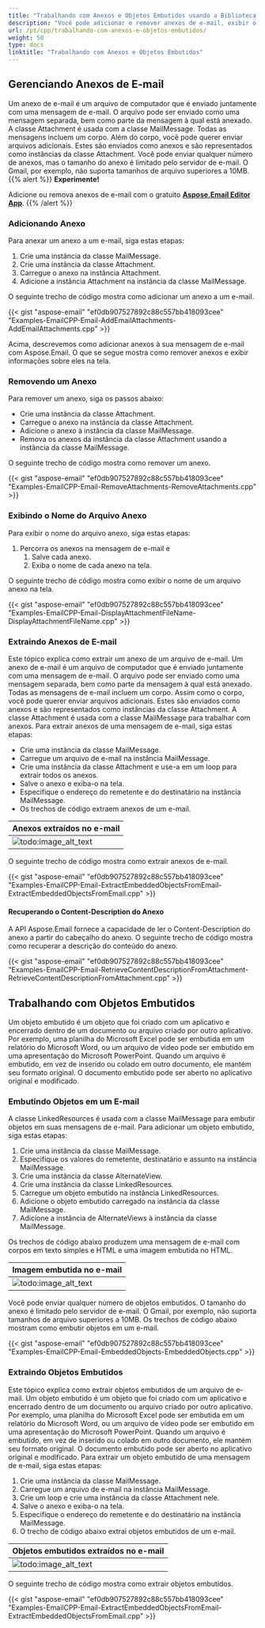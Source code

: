```yaml
---
title: "Trabalhando com Anexos e Objetos Embutidos usando a Biblioteca C++ Email Parser"
description: "Você pode adicionar e remover anexos de e-mail, exibir o nome do arquivo anexo e trabalhar com objetos embutidos usando a API da Biblioteca C++ Email Parser."
url: /pt/cpp/trabalhando-com-anexos-e-objetos-embutidos/
weight: 50
type: docs
linktitle: "Trabalhando com Anexos e Objetos Embutidos"
---
```


## **Gerenciando Anexos de E-mail**
Um anexo de e-mail é um arquivo de computador que é enviado juntamente com uma mensagem de e-mail. O arquivo pode ser enviado como uma mensagem separada, bem como parte da mensagem à qual está anexado. A classe Attachment é usada com a classe MailMessage. Todas as mensagens incluem um corpo. Além do corpo, você pode querer enviar arquivos adicionais. Estes são enviados como anexos e são representados como instâncias da classe Attachment. Você pode enviar qualquer número de anexos, mas o tamanho do anexo é limitado pelo servidor de e-mail. O Gmail, por exemplo, não suporta tamanhos de arquivo superiores a 10MB.
{{% alert %}}
**Experimente!**

Adicione ou remova anexos de e-mail com o gratuito [**Aspose.Email Editor App**](https://products.aspose.app/email/pt/editor).
{{% /alert %}}
### **Adicionando Anexo**
Para anexar um anexo a um e-mail, siga estas etapas:

1. Crie uma instância da classe MailMessage.
1. Crie uma instância da classe Attachment.
1. Carregue o anexo na instância Attachment.
1. Adicione a instância Attachment na instância da classe MailMessage.

O seguinte trecho de código mostra como adicionar um anexo a um e-mail.

{{< gist "aspose-email" "ef0db907527892c88c557bb418093cee" "Examples-EmailCPP-Email-AddEmailAttachments-AddEmailAttachments.cpp" >}}

Acima, descrevemos como adicionar anexos à sua mensagem de e-mail com Aspose.Email. O que se segue mostra como remover anexos e exibir informações sobre eles na tela.

### **Removendo um Anexo**
Para remover um anexo, siga os passos abaixo:

- Crie uma instância da classe Attachment.
- Carregue o anexo na instância da classe Attachment.
- Adicione o anexo à instância da classe MailMessage.
- Remova os anexos da instância da classe Attachment usando a instância da classe MailMessage.

O seguinte trecho de código mostra como remover um anexo.

{{< gist "aspose-email" "ef0db907527892c88c557bb418093cee" "Examples-EmailCPP-Email-RemoveAttachments-RemoveAttachments.cpp" >}}

### **Exibindo o Nome do Arquivo Anexo**
Para exibir o nome do arquivo anexo, siga estas etapas:

1. Percorra os anexos na mensagem de e-mail e
   1. Salve cada anexo.
   1. Exiba o nome de cada anexo na tela.

O seguinte trecho de código mostra como exibir o nome de um arquivo anexo na tela.

{{< gist "aspose-email" "ef0db907527892c88c557bb418093cee" "Examples-EmailCPP-Email-DisplayAttachmentFileName-DisplayAttachmentFileName.cpp" >}}

### **Extraindo Anexos de E-mail**
Este tópico explica como extrair um anexo de um arquivo de e-mail. Um anexo de e-mail é um arquivo de computador que é enviado juntamente com uma mensagem de e-mail. O arquivo pode ser enviado como uma mensagem separada, bem como parte da mensagem à qual está anexado. Todas as mensagens de e-mail incluem um corpo. Assim como o corpo, você pode querer enviar arquivos adicionais. Estes são enviados como anexos e são representados como instâncias da classe Attachment. A classe Attachment é usada com a classe MailMessage para trabalhar com anexos. Para extrair anexos de uma mensagem de e-mail, siga estas etapas:

- Crie uma instância da classe MailMessage.
- Carregue um arquivo de e-mail na instância MailMessage.
- Crie uma instância da classe Attachment e use-a em um loop para extrair todos os anexos.
- Salve o anexo e exiba-o na tela.
- Especifique o endereço do remetente e do destinatário na instância MailMessage.
- Os trechos de código extraem anexos de um e-mail.

|**Anexos extraídos no e-mail**|
| :- |
|![todo:image_alt_text](working-with-attachments-and-embedded-objects_1.png)|
O seguinte trecho de código mostra como extrair anexos de e-mail.

{{< gist "aspose-email" "ef0db907527892c88c557bb418093cee" "Examples-EmailCPP-Email-ExtractEmbeddedObjectsFromEmail-ExtractEmbeddedObjectsFromEmail.cpp" >}}
#### **Recuperando o Content-Description do Anexo**
A API Aspose.Email fornece a capacidade de ler o Content-Description do anexo a partir do cabeçalho do anexo. O seguinte trecho de código mostra como recuperar a descrição do conteúdo do anexo.

{{< gist "aspose-email" "ef0db907527892c88c557bb418093cee" "Examples-EmailCPP-Email-RetrieveContentDescriptionFromAttachment-RetrieveContentDescriptionFromAttachment.cpp" >}}
## **Trabalhando com Objetos Embutidos**
Um objeto embutido é um objeto que foi criado com um aplicativo e encerrado dentro de um documento ou arquivo criado por outro aplicativo. Por exemplo, uma planilha do Microsoft Excel pode ser embutida em um relatório do Microsoft Word, ou um arquivo de vídeo pode ser embutido em uma apresentação do Microsoft PowerPoint. Quando um arquivo é embutido, em vez de inserido ou colado em outro documento, ele mantém seu formato original. O documento embutido pode ser aberto no aplicativo original e modificado.
### **Embutindo Objetos em um E-mail**
A classe LinkedResources é usada com a classe MailMessage para embutir objetos em suas mensagens de e-mail. Para adicionar um objeto embutido, siga estas etapas:

1. Crie uma instância da classe MailMessage.
1. Especifique os valores do remetente, destinatário e assunto na instância MailMessage.
1. Crie uma instância da classe AlternateView.
1. Crie uma instância da classe LinkedResources.
1. Carregue um objeto embutido na instância LinkedResources.
1. Adicione o objeto embutido carregado na instância da classe MailMessage.
1. Adicione a instância de AlternateViews à instância da classe MailMessage.

Os trechos de código abaixo produzem uma mensagem de e-mail com corpos em texto simples e HTML e uma imagem embutida no HTML.

|**Imagem embutida no e-mail**|
| :- |
|![todo:image_alt_text](/plugins/servlet/confluence/placeholder/unknown-attachment)|
Você pode enviar qualquer número de objetos embutidos. O tamanho do anexo é limitado pelo servidor de e-mail. O Gmail, por exemplo, não suporta tamanhos de arquivo superiores a 10MB. Os trechos de código abaixo mostram como embutir objetos em um e-mail.

{{< gist "aspose-email" "ef0db907527892c88c557bb418093cee" "Examples-EmailCPP-Email-EmbeddedObjects-EmbeddedObjects.cpp" >}}
### **Extraindo Objetos Embutidos**
Este tópico explica como extrair objetos embutidos de um arquivo de e-mail. Um objeto embutido é um objeto que foi criado com um aplicativo e encerrado dentro de um documento ou arquivo criado por outro aplicativo. Por exemplo, uma planilha do Microsoft Excel pode ser embutida em um relatório do Microsoft Word, ou um arquivo de vídeo pode ser embutido em uma apresentação do Microsoft PowerPoint. Quando um arquivo é embutido, em vez de inserido ou colado em outro documento, ele mantém seu formato original. O documento embutido pode ser aberto no aplicativo original e modificado. Para extrair um objeto embutido de uma mensagem de e-mail, siga estas etapas:

1. Crie uma instância da classe MailMessage.
1. Carregue um arquivo de e-mail na instância MailMessage.
1. Crie um loop e crie uma instância da classe Attachment nele.
1. Salve o anexo e exiba-o na tela.
1. Especifique o endereço do remetente e do destinatário na instância MailMessage.
1. O trecho de código abaixo extrai objetos embutidos de um e-mail.

|**Objetos embutidos extraídos no e-mail**|
| :- |
|![todo:image_alt_text](working-with-attachments-and-embedded-objects_2.png)|
O seguinte trecho de código mostra como extrair objetos embutidos.

{{< gist "aspose-email" "ef0db907527892c88c557bb418093cee" "Examples-EmailCPP-Email-ExtractEmbeddedObjectsFromEmail-ExtractEmbeddedObjectsFromEmail.cpp" >}}